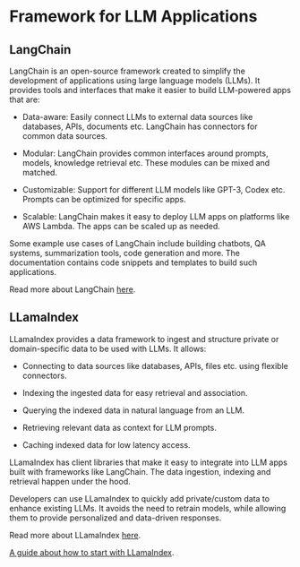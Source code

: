 # Framework for LLM Applications

## LangChain

LangChain is an open-source framework created to simplify the development of applications using large language models (LLMs). It provides tools and interfaces that make it easier to build LLM-powered apps that are:

- Data-aware: Easily connect LLMs to external data sources like databases, APIs, documents etc. LangChain has connectors for common data sources.

- Modular: LangChain provides common interfaces around prompts, models, knowledge retrieval etc. These modules can be mixed and matched.

- Customizable: Support for different LLM models like GPT-3, Codex etc. Prompts can be optimized for specific apps.

- Scalable: LangChain makes it easy to deploy LLM apps on platforms like AWS Lambda. The apps can be scaled up as needed.

Some example use cases of LangChain include building chatbots, QA systems, summarization tools, code generation and more. The documentation contains code snippets and templates to build such applications.

Read more about LangChain [here](https://python.langchain.com).

## LLamaIndex

LLamaIndex provides a data framework to ingest and structure private or domain-specific data to be used with LLMs. It allows:

- Connecting to data sources like databases, APIs, files etc. using flexible connectors.

- Indexing the ingested data for easy retrieval and association.

- Querying the indexed data in natural language from an LLM.

- Retrieving relevant data as context for LLM prompts.

- Caching indexed data for low latency access.

LLamaIndex has client libraries that make it easy to integrate into LLM apps built with frameworks like LangChain. The data ingestion, indexing and retrieval happen under the hood.

Developers can use LLamaIndex to quickly add private/custom data to enhance existing LLMs. It avoids the need to retrain models, while allowing them to provide personalized and data-driven responses.

Read more about LLamaIndex [here](https://www.llamaindex.ai).

[A guide about how to start with LLamaIndex](../lama_index/README.md).
